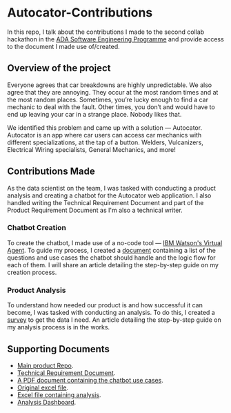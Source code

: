 # Autocator-Contributions

In this repo, I talk about the contributions I made to the second collab hackathon in the [ADA Software Engineering Programme](https://theadaproject.com.ng/) and provide access to the document I made use of/created.

## Overview of the project
Everyone agrees that car breakdowns are highly unpredictable. We also agree that they are annoying. They occur at the most random times and at the most random places. Sometimes, you’re lucky enough to find a car mechanic to deal with the fault. Other times, you don’t and would have to end up leaving your car in a strange place. Nobody likes that.

We identified this problem and came up with a solution — Autocator. Autocator is an app where car users can access car mechanics with different specializations, at the tap of a button. Welders, Vulcanizers, Electrical Wiring specialists, General Mechanics, and more!

## Contributions Made
As the data scientist on the team, I was tasked with conducting a product analysis and creating a chatbot for the Autocator web application. I also handled writing the Technical Requirement Document and part of the Product Requirement Document as I'm also a technical writer.

### Chatbot Creation
To create the chatbot, I made use of a no-code tool — [IBM Watson's Virtual Agent](https://www.ibm.com/in-en/products/watson-assistant#:~:text=IBM%20Watson%20Assistant%20uses%20artificial,the%20leader%20in%20trustworthy%20AI.). To guide my process, I created a [document](https://docs.google.com/document/d/1dBiOTwfhhhh3g-mVMnrzIxVrdXvmYB3o3Od4lxb_Rj0/edit?usp=sharing) containing a list of the questions and use cases the chatbot should handle and the logic flow for each of them. I will share an article detailing the step-by-step guide on my creation process.

### Product Analysis
To understand how needed our product is and how successful it can become, I was tasked with conducting an analysis. To do this, I created a [survey](https://docs.google.com/forms/d/e/1FAIpQLSfyKMZ0UFVRurKTsv4l2g0A3crfqriFAimRqftFzJn3xMpmwg/viewform?usp=sf_link) to get the data I need. An article detailing the step-by-step guide on my analysis process is in the works.

## Supporting Documents
- [Main product Repo](https://github.com/ADA-Software-Engineering-Program/autocator).
- [Technical Requirement Document](https://toyibat.gitbook.io/autocator-trd-team-amadioha/).
- [A PDF document containing the chatbot use cases](https://github.com/Teebarh/Autocator-Contributions/blob/main/Chatbot%20Use%20Cases.pdf).
- [Original excel file](https://github.com/Teebarh/Autocator-Contributions/blob/main/Autocator%20Survey%20(Responses).xlsx).
- [Excel file containing analysis](https://github.com/Teebarh/Autocator-Contributions/blob/main/Autocator%20Survey%20-%20Post%20Analysis.xlsx).
- [Analysis Dashboard](https://github.com/Teebarh/Autocator-Contributions/blob/main/Autocator%20Dashboard.png).
